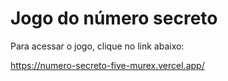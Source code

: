 # Jogo do número secreto
Para acessar o jogo, clique no link abaixo:

https://numero-secreto-five-murex.vercel.app/
